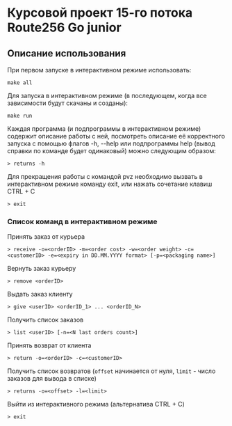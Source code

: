 # Курсовой проект 15-го потока Route256 Go junior

## Описание использования

При первом запуске в интерактивном режиме использовать:
```
make all 
```

Для запуска в интерактивном режиме (в последующем, когда все зависимости будут скачаны и созданы):
```
make run 
```


Каждая программа (и подпрограммы в интерактивном режиме) содержит описание работы с ней,
посмотреть описание её корректного запуска c помощью флагов -h, --help или подпрограммы help 
(вывод справки по команде будет одинаковый) можно следующим образом:
```
> returns -h
```

Для прекращения работы с командой pvz необходимо вызвать в интерактивном режиме команду exit,
или нажать сочетание клавиш CTRL + C
```
> exit
```


### Список команд в интерактивном режиме
Принять заказ от курьера
```
> receive -o=<orderID> -m=<order cost> -w=<order weight> -c=<customerID> -e=<expiry in DD.MM.YYYY format> [-p=<packaging name>]
```
Вернуть заказ курьеру
```
> remove <orderID>
```
Выдать заказ клиенту 
```
> give <userID> <orderID_1> ... <orderID_N>
```
Получить список заказов
```
> list <userID> [-n=<N last orders count>]
```
Принять возврат от клиента
```
> return -o=<orderID> -c=<customerID>
```
Получить список возвратов (`offset` начинается от нуля, `limit` - число заказов для вывода в списке) 
```
> returns -o=<offset> -l=<limit>
```
Выйти из интерактивного режима (альтернатива CTRL + C)
```
> exit
```
